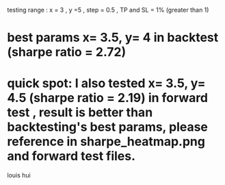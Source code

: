 testing range : x = 3 , y =5 , step = 0.5 , TP and SL = 1% (greater than 1)
# best params x= 3.5, y= 4 in backtest (sharpe ratio = 2.72)
# quick spot: I also tested x= 3.5, y= 4.5 (sharpe ratio = 2.19) in forward test , result is better than backtesting's best params, please reference in sharpe_heatmap.png and forward test files. 
louis hui
